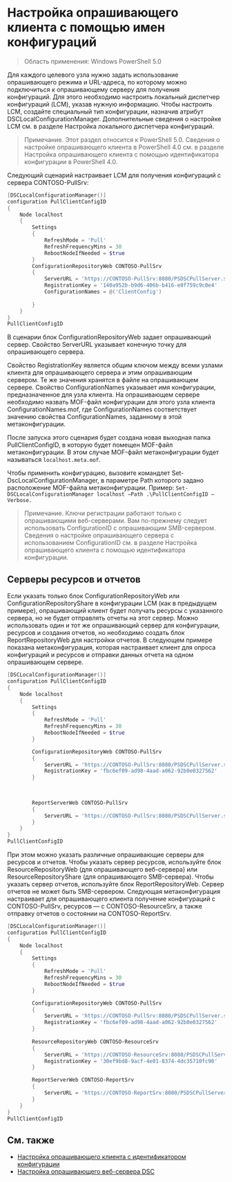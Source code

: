 # Настройка опрашивающего клиента с помощью имен конфигураций

> Область применения: Windows PowerShell 5.0

Для каждого целевого узла нужно задать использование опрашивающего режима и URL-адреса, по которому можно подключиться к опрашивающему серверу для получения конфигураций. Для этого необходимо настроить локальный диспетчер конфигураций (LCM), указав нужную информацию. Чтобы настроить LCM, создайте специальный тип конфигурации, назначив атрибут DSCLocalConfigurationManager. Дополнительные сведения о настройке LCM см. в разделе Настройка локального диспетчера конфигураций.

> Примечание. Этот раздел относится к PowerShell 5.0. Сведения о настройке опрашивающего клиента в PowerShell 4.0 см. в разделе Настройка опрашивающего клиента с помощью идентификатора конфигурации в PowerShell 4.0.

Следующий сценарий настраивает LCM для получения конфигураций с сервера CONTOSO-PullSrv:

```powershell
[DSCLocalConfigurationManager()]
configuration PullClientConfigID
{
    Node localhost
    {
        Settings
        {
            RefreshMode = 'Pull'
            RefreshFrequencyMins = 30 
            RebootNodeIfNeeded = $true
        }
        ConfigurationRepositoryWeb CONTOSO-PullSrv
        {
            ServerURL = 'https://CONTOSO-PullSrv:8080/PSDSCPullServer.svc'
            RegistrationKey = '140a952b-b9d6-406b-b416-e0f759c9c0e4'
            ConfigurationNames = @('ClientConfig')
            
        }      
    }
}
PullClientConfigID
```

В сценарии блок ConfigurationRepositoryWeb задает опрашивающий сервер. Свойство ServerURL указывает конечную точку для опрашивающего сервера.

Свойство RegistrationKey является общим ключом между всеми узлами клиента для опрашивающего сервера и этим опрашивающим сервером. Те же значения хранятся в файле на опрашивающем сервере. Свойство ConfigurationNames указывает имя конфигурации, предназначенное для узла клиента. На опрашивающем сервере необходимо назвать MOF-файл конфигурации для этого узла клиента ConfigurationNames.mof, где ConfigurationNames соответствует значению свойства ConfigurationNames, заданному в этой метаконфигурации.

После запуска этого сценария будет создана новая выходная папка PullClientConfigID, в которую будет помещен MOF-файл метаконфигурации. В этом случае MOF-файл метаконфигурации будет называться `localhost.meta.mof`.

Чтобы применить конфигурацию, вызовите командлет Set-DscLocalConfigurationManager, в параметре Path которого задано расположение MOF-файла метаконфигурации. Пример: `Set-DSCLocalConfigurationManager localhost –Path .\PullClientConfigID –Verbose.`

> Примечание. Ключи регистрации работают только с опрашивающими веб-серверами. Вам по-прежнему следует использовать ConfigurationID с опрашивающим SMB-сервером. Сведения о настройке опрашивающего сервера с использованием ConfigurationID см. в разделе Настройка опрашивающего клиента с помощью идентификатора конфигурации.

## Серверы ресурсов и отчетов

Если указать только блок ConfigurationRepositoryWeb или ConfigurationRepositoryShare в конфигурации LCM (как в предыдущем примере), опрашивающий клиент будет получать 
ресурсы с указанного сервера, но не будет отправлять отчеты на этот сервер. Можно использовать один и тот же опрашивающий сервер для конфигурации, ресурсов и создания отчетов, но необходимо создать 
блок ReportRepositoryWeb для настройки отчетов. В следующем примере показана метаконфигурация, которая настраивает клиент для опроса конфигураций и ресурсов и отправки данных отчета на одном
опрашивающем сервере.

```powershell
[DSCLocalConfigurationManager()]
configuration PullClientConfigID
{
    Node localhost
    {
        Settings
        {
            RefreshMode = 'Pull'
            RefreshFrequencyMins = 30 
            RebootNodeIfNeeded = $true
        }

        ConfigurationRepositoryWeb CONTOSO-PullSrv
        {
            ServerURL = 'https://CONTOSO-PullSrv:8080/PSDSCPullServer.svc'
            RegistrationKey = 'fbc6ef09-ad98-4aad-a062-92b0e0327562'
        }
        
        

        ReportServerWeb CONTOSO-PullSrv
        {
            ServerURL = 'https://CONTOSO-PullSrv:8080/PSDSCPullServer.svc'
        }
    }
}
PullClientConfigID
```


При этом можно указать различные опрашивающие серверы для ресурсов и отчетов. Чтобы указать сервер ресурсов, используйте блок ResourceRepositoryWeb (для опрашивающего веб-сервера) или 
ResourceRepositoryShare (для опрашивающего SMB-сервера).
Чтобы указать сервер отчетов, используйте блок ReportRepositoryWeb. Сервер отчетов не может быть SMB-сервером.
Следующая метаконфигурация настраивает для опрашивающего клиента получение конфигураций с CONTOSO-PullSrv, ресурсов — с CONTOSO-ResourceSrv, а также отправку отчетов о состоянии на CONTOSO-ReportSrv.

```powershell
[DSCLocalConfigurationManager()]
configuration PullClientConfigID
{
    Node localhost
    {
        Settings
        {
            RefreshMode = 'Pull'
            RefreshFrequencyMins = 30 
            RebootNodeIfNeeded = $true
        }

        ConfigurationRepositoryWeb CONTOSO-PullSrv
        {
            ServerURL = 'https://CONTOSO-PullSrv:8080/PSDSCPullServer.svc'
            RegistrationKey = 'fbc6ef09-ad98-4aad-a062-92b0e0327562'
        }
        
        ResourceRepositoryWeb CONTOSO-ResourceSrv
        {
            ServerURL = 'https://CONTOSO-ResourceSrv:8080/PSDSCPullServer.svc'
            RegistrationKey = '30ef9bd8-9acf-4e01-8374-4dc35710fc90'
        }

        ReportServerWeb CONTOSO-ReportSrv
        {
            ServerURL = 'https://CONTOSO-ReportSrv:8080/PSDSCPullServer.svc'
        }
    }
}
PullClientConfigID
```

## См. также

* [Настройка опрашивающего клиента с идентификатором конфигурации](pullClientConfigID.md)
* [Настройка опрашивающего веб-сервера DSC](pullServer.md)


<!--HONumber=Mar16_HO4-->


